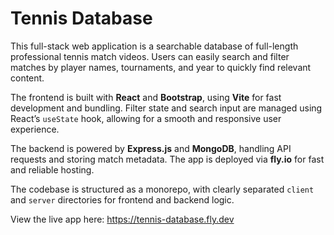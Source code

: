# Tennis Database

This full-stack web application is a searchable database of full-length professional tennis match videos. Users can easily search and filter matches by player names, tournaments, and year to quickly find relevant content.

The frontend is built with **React** and **Bootstrap**, using **Vite** for fast development and bundling. Filter state and search input are managed using React’s ```useState``` hook, allowing for a smooth and responsive user experience.

The backend is powered by **Express.js** and **MongoDB**, handling API requests and storing match metadata. The app is deployed via **fly.io** for fast and reliable hosting.

The codebase is structured as a monorepo, with clearly separated ```client``` and ```server``` directories for frontend and backend logic.

View the live app here: https://tennis-database.fly.dev